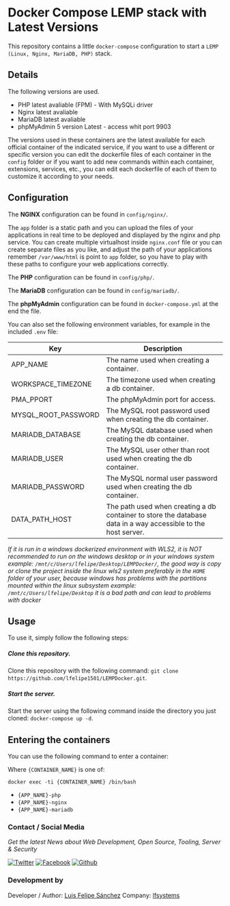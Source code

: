 # Docker Compose LEMP stack with Latest Versions

This repository contains a little `docker-compose` configuration to start a `LEMP (Linux, Nginx, MariaDB, PHP)` stack.

## Details

The following versions are used.

* PHP latest avaliable (FPM) - With MySQLi driver
* Nginx latest avaliable
* MariaDB latest avaliable
* phpMyAdmin 5 version Latest - access whit port 9903

The versions used in these containers are the latest available for each official container of the indicated service, if you want to use a different or specific version you can edit the dockerfile files of each container in the `config` folder or if you want to add new commands within each container, extensions, services, etc., you can edit each dockerfile of each of them to customize it according to your needs.

## Configuration

The __NGINX__ configuration can be found in `config/nginx/`.

The `app` folder is a static path and you can upload the files of your applications in real time to be deployed and displayed by the nginx and php service.
You can create multiple virtualhost inside `nginx.conf` file or you can create separate files as you like, and adjust the path of your applications remember `/var/www/html` is point to `app` folder, so you have to play with these paths to configure your web applications correctly.

The __PHP__ configuration can be found in `config/php/`.

The __MariaDB__ configuration can be found in `config/mariadb/`.

The __phpMyAdmin__ configuration can be found in `docker-compose.yml` at the end the file.

You can also set the following environment variables, for example in the included `.env` file:

| Key | Description |
|-----|-------------|
|APP_NAME|The name used when creating a container.|
|WORKSPACE_TIMEZONE|The timezone used when creating a db container.|
|PMA_PPORT|The phpMyAdmin port for access.|
|MYSQL_ROOT_PASSWORD|The MySQL root password used when creating the db container.|
|MARIADB_DATABASE|The MySQL database used when creating the db container.|
|MARIADB_USER|The MySQL user other than root used when creating the db container.|
|MARIADB_PASSWORD|The MySQL normal user password used when creating the db container.|
|DATA_PATH_HOST|The path used when creating a db container to store the database data in a way accessible to the host server.|

*If it is run in a windows dockerized environment with WLS2, it is NOT recommended to run on the windows desktop or in your windows system example: `/mnt/c/Users/lfelipe/Desktop/LEMPDocker/`, the good way is copy or clone the project inside the linux wls2 system preferably in the `HOME` folder of your user, because windows has problems with the partitions mounted within the linux subsystem example: `/mnt/c/Users/lfelipe/Desktop` it is a bad path and can lead to problems with docker*

## Usage

To use it, simply follow the following steps:

##### Clone this repository.

Clone this repository with the following command: `git clone https://github.com/lfelipe1501/LEMPDocker.git`.

##### Start the server.

Start the server using the following command inside the directory you just cloned: `docker-compose up -d`.

## Entering the containers

You can use the following command to enter a container:

Where `{CONTAINER_NAME}` is one of:

`docker exec -ti {CONTAINER_NAME} /bin/bash`

* `{APP_NAME}-php`
* `{APP_NAME}-nginx`
* `{APP_NAME}-mariadb`

### Contact / Social Media

*Get the latest News about Web Development, Open Source, Tooling, Server & Security*

[![Twitter](https://github.frapsoft.com/social/twitter.png)](https://twitter.com/lfelipe1501)
[![Facebook](https://github.frapsoft.com/social/facebook.png)](https://www.facebook.com/lfelipe1501)
[![Github](https://github.frapsoft.com/social/github.png)](https://github.com/lfelipe1501)

### Development by

Developer / Author: [Luis Felipe Sánchez](https://github.com/lfelipe1501)
Company: [lfsystems](https://www.lfsystems.com.co)

